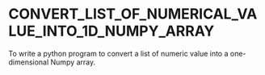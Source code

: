 # CONVERT_LIST_OF_NUMERICAL_VALUE_INTO_1D_NUMPY_ARRAY
To write a python program to convert a list of numeric value into a one-dimensional Numpy array.
